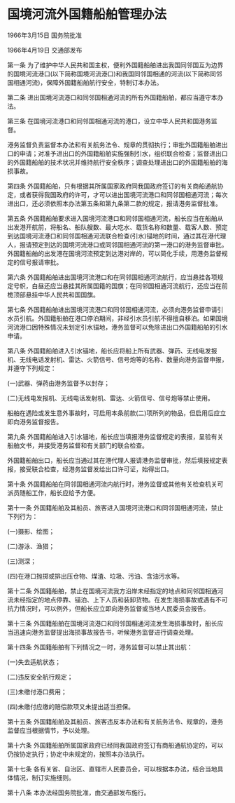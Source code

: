 # 国境河流外国籍船舶管理办法

1966年3月15日 国务院批准

1966年4月19日 交通部发布

第一条 为了维护中华人民共和国主权，便利外国籍船舶进出我国同邻国互为边界的国境河流港口(以下简称国境河流港口)和我国同邻国相通的河流(以下简称同邻国相通河流)，保障外国籍船舶航行安全，特制订本办法。

第二条 进出国境河流港口和同邻国相通河流的所有外国籍船舶，都应当遵守本办法。

第三条 在国境河流港口和同邻国相通河流的港口，设立中华人民共和国港务监督。

港务监督负责监督本办法和有关航务法令、规章的贯彻执行；审批外国籍船舶进出口的申请；对准予进出口的外国籍船舶实施强制引水，组织联合检查；监督进出口的外国籍船舶的技术状况并维持航行安全秩序；调查处理进出口的外国籍船舶的海损事故。

第四条 外国籍船舶，只有根据其所属国家政府同我国政府签订的有关商船通航协定，或者获得我国政府的许可，才可以进出国境河流港口和同邻国相通河流；每次进出口，还必须依照本办法第五条和第九条第二款的规定，报请港务监督批准。

第五条 外国籍船舶要求进入国境河流港口和同邻国相通河流，船长应当在船舶从出发港开航前，将船名、船队艘数、最大吃水、载货名称和数量、载客人数、预定到达国境河流港口和同邻国相通河流联合检查(引水)锚地的时间，通过其在港代理人，报请预定到达的国境河流港口或同邻国相通河流的第一港口的港务监督审批。外国籍船舶的出发港在国境河流预定到达港对岸的，可以简化手续，用港务监督规定的信号报请审批。

第六条 外国籍船舶进出国境河流港口和在同邻国相通河流航行，应当悬挂各项规定号帜，白昼还应当悬挂其所属国籍的国旗；在同邻国相通河流航行，还应当在前桅顶部悬挂中华人民共和国国旗。

第七条 外国籍船舶进出国境河流港口和同邻国相通河流，必须向港务监督申请引水员引航。外国籍船舶在港口停泊期间，非经引水员引航不得擅自移泊。如果国境河流港口因特殊情况未划定引水锚地，港务监督可以免除进出口外国籍船舶的引水申请。

第八条 外国籍船舶进入引水锚地，船长应将船上所有武器、弹药、无线电发报机、无线电话发射机、雷达、火箭信号、信号炮等的名称、数量向港务监督申报，并遵守下列规定：

(一)武器、弹药由港务监督予以封存；

(二)无线电发报机、无线电话发射机、雷达、火箭信号、信号炮等禁止使用。

船舶在遇险或发生意外事故时，可启用本条前款(二)项所列的物品，但启用后应立即向港务监督报告。

第九条 外国籍船舶进入引水锚地，船长应当填报港务监督规定的表报，呈验有关船舶文书，并接受港务监督和有关部门的联合检查。

外国籍船舶出口，船长应当通过其在港代理人报请港务监督审批，然后填报规定表报，接受联合检查，经港务监督发给出口许可证，始得出口。

第十条 外国籍船舶在同邻国相通河流内航行时，港务监督或其他有关检查机关可派员随船工作，船长应给予方便。

第十一条 外国籍船舶及其船员、旅客进入国境河流港口和同邻国相通河流，禁止下列行为：

(一)摄影、绘图；

(二)游泳、渔猎；

(三)测深；

(四)在港口抛掷或排出压仓物、煤渣、垃圾、污油、含油污水等。

第十二条 外国籍船舶，禁止在国境河流我方沿岸未经指定的地点和同邻国相通河流未经指定的地点停靠、锚泊、上下人员和装卸货物。在发生海损事故或遇有不可抗力情况时，可以例外，但船长应立即向港务监督或当地人民委员会报告。

第十三条 外国籍船舶在国境河流港口和同邻国相通河流发生海损事故时，船长应当迅速向港务监督提出海损事故报告书，听候港务监督进行调查处理。

第十四条 外国籍船舶有下列情况之一时，港务监督可以禁止其出航：

(一)失去适航状态；

(二)违反安全航行规定；

(三)未缴付港口费用；

(四)未缴付应缴的赔偿款项又未提出适当担保。

第十五条 外国籍船舶及其船员、旅客违反本办法和有关航务法令、规章的，港务监督应当根据情节，予以处理。

第十六条 外国籍船舶所属国家政府已经同我国政府签订有商船通航协定的，可以仍按协定执行；协定中未规定的，按照本办法执行。

第十七条 各有关省、自治区、直辖市人民委员会，可以根据本办法，结合当地具体情况，制订实施细则。

第十八条 本办法经国务院批准，由交通部发布施行。
